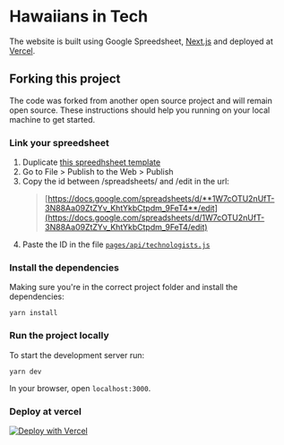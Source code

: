 # Hawaiians in Tech

The website is built using Google Spreedsheet, [Next.js](https://nextjs.org/) and deployed at [Vercel](https://vercel.com/).

## Forking this project

The code was forked from another open source project and will remain open source. These instructions should help you running on your local machine to get started.

### Link your spreedsheet

1. Duplicate [this spreedhsheet template](https://docs.google.com/spreadsheets/d/12LLA-NoHin0zQfmpEblgMjd260bmriLMowBAH1QDOhI/edit)
2. Go to File > Publish to the Web > Publish
3. Copy the id between /spreadsheets/ and /edit in the url:
   > [https://docs.google.com/spreadsheets/d/**1W7cOTU2nUfT-3N88Aa09ZtZYv_KhtYkbCtpdm_9FeT4**/edit](https://docs.google.com/spreadsheets/d/1W7cOTU2nUfT-3N88Aa09ZtZYv_KhtYkbCtpdm_9FeT4/edit)
4. Paste the ID in the file [`pages/api/technologists.js`](https://github.com/hawaiians/hawaiiansintech/blob/main/pages/api/technologists.js)

### Install the dependencies

Making sure you're in the correct project folder and install the dependencies:

```
yarn install
```

### Run the project locally

To start the development server run:

```
yarn dev
```

In your browser, open `localhost:3000`.

### Deploy at vercel

[![Deploy with Vercel](https://vercel.com/button)](https://vercel.com/import/project?template=https%3A%2F%2Fgithub.com%2Fhawaiians%2Fhawaiiansintech)
